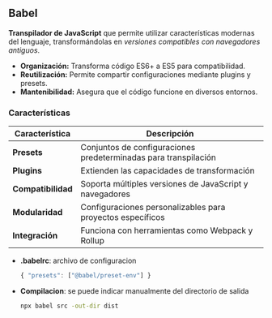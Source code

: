 ## Babel

__Transpilador de JavaScript__ que permite utilizar características modernas del lenguaje, transformándolas en _versiones compatibles con navegadores antiguos_.

* __Organización:__ Transforma código ES6+ a ES5 para compatibilidad.
* __Reutilización:__ Permite compartir configuraciones mediante plugins y presets.
* __Mantenibilidad:__ Asegura que el código funcione en diversos entornos.

### Características

| Característica | Descripción |
|-|-|
| __Presets__ | Conjuntos de configuraciones predeterminadas para transpilación |
| __Plugins__ | Extienden las capacidades de transformación |
| __Compatibilidad__ | Soporta múltiples versiones de JavaScript y navegadores |
| __Modularidad__ | Configuraciones personalizables para proyectos específicos |
| __Integración__ | Funciona con herramientas como Webpack y Rollup |

* __.babelrc__: archivo de configuracion
    ```js
    { "presets": ["@babel/preset-env"] }
    ```
* __Compilacion__: se puede indicar manualmente del directorio de salida
    ```bash
    npx babel src -out-dir dist
    ```
